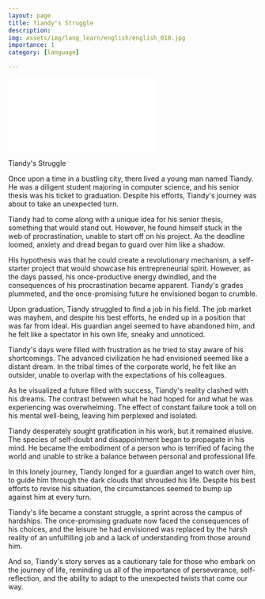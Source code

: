 ```yaml
---
layout: page
title: Tiandy's Struggle
description: 
img: assets/img/lang_learn/english/english_018.jpg
importance: 1
category: [language]

---
```



<iframe src="//player.bilibili.com/player.html?aid=880319774&bvid=BV1rN4y1s7X6&cid=1380866241&p=1" scrolling="no" border="0" frameborder="no" framespacing="0" allowfullscreen="true"> </iframe>

Tiandy's Struggle

Once upon a time in a bustling city, there lived a young man named Tiandy. He was a diligent student majoring in computer science, and his senior thesis was his ticket to graduation. Despite his efforts, Tiandy's journey was about to take an unexpected turn.

Tiandy had to come along with a unique idea for his senior thesis, something that would stand out. However, he found himself stuck in the web of procrastination, unable to start off on his project. As the deadline loomed, anxiety and dread began to guard over him like a shadow.

His hypothesis was that he could create a revolutionary mechanism, a self-starter project that would showcase his entrepreneurial spirit. However, as the days passed, his once-productive energy dwindled, and the consequences of his procrastination became apparent. Tiandy's grades plummeted, and the once-promising future he envisioned began to crumble.

Upon graduation, Tiandy struggled to find a job in his field. The job market was mayhem, and despite his best efforts, he ended up in a position that was far from ideal. His guardian angel seemed to have abandoned him, and he felt like a spectator in his own life, sneaky and unnoticed.

Tiandy's days were filled with frustration as he tried to stay aware of his shortcomings. The advanced civilization he had envisioned seemed like a distant dream. In the tribal times of the corporate world, he felt like an outsider, unable to overlap with the expectations of his colleagues.

As he visualized a future filled with success, Tiandy's reality clashed with his dreams. The contrast between what he had hoped for and what he was experiencing was overwhelming. The effect of constant failure took a toll on his mental well-being, leaving him perplexed and isolated.

Tiandy desperately sought gratification in his work, but it remained elusive. The species of self-doubt and disappointment began to propagate in his mind. He became the embodiment of a person who is terrified of facing the world and unable to strike a balance between personal and professional life.

In this lonely journey, Tiandy longed for a guardian angel to watch over him, to guide him through the dark clouds that shrouded his life. Despite his best efforts to revise his situation, the circumstances seemed to bump up against him at every turn.

Tiandy's life became a constant struggle, a sprint across the campus of hardships. The once-promising graduate now faced the consequences of his choices, and the leisure he had envisioned was replaced by the harsh reality of an unfulfilling job and a lack of understanding from those around him.

And so, Tiandy's story serves as a cautionary tale for those who embark on the journey of life, reminding us all of the importance of perseverance, self-reflection, and the ability to adapt to the unexpected twists that come our way.
